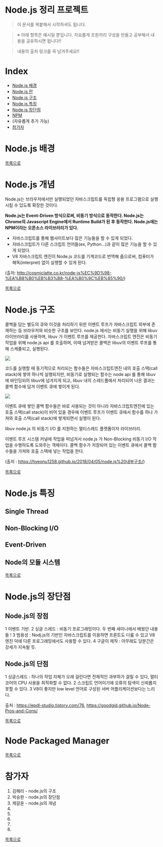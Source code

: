 # Node.js 정리 프로젝트

> 이 문서를 복붙해서 시작하셔도 됩니다.

> ※ 아래 항목은 예시일 뿐입니다. 자요롭게 조원끼리 구성을 만들고 공부해서 내용을 공유하시면 됩니다!!

> 내용의 출처 링크를 꼭 남겨주세요!!

# Index
- [Node.js 배경](#NODE.JS-배경)
- [Node.js 란](#NODE.JS-란)
- [Node.js 구조](#NODE.JS-구조)
- [Node.js 특징](#NODE.JS-특징)
- [Node.js 장단점](#NODE.JS-장단점)
- [NPM](#Node-Packaged-Manager)
- (자유롭게 추가 가능)
- [참가자](#참가자)

# Node.js 배경

[목록으로](#INDEX)

# Node.js 개념
Node.js는 브라우저에서만 실행되었던 자바스크립트를 독립형 응용 프로그램으로 실행시킬 수 있도록 확장한 것이다.


**Node.js는 Event-Driven 방식으로써, 비동기 방식으로 동작한다. Node.js는 Chrome의 Javascript Engine에서 Runtime Build가 된 후 동작한다. Node.js에는 NPM이라는 오픈소스 라이브러리가 있다.**
- 자바스크립트를 통해 웹사이트보다 많은 기능들을 할 수 있게 되었다.
- 자바스크립트가 다른 스크립트 언어들(ex, Python…)과 같이 많은 기능을 할 수 있게 되었다.
- V8 자바스크립트 엔진이 Node.js 코드를 기계코드로 번역해 줌으로써, 컴퓨터가 해독(interpret) 없이 실행할 수 있게 된다.


(출처: http://cosmiclatte.co.kr/node-js%EC%9D%98-%EA%B8%B0%EB%B3%B8-%EA%B0%9C%EB%85%90/)


[목록으로](#INDEX)

# Node.js 구조

콜백을 담는 별도의 큐와 이것을 처리하기 위한 이벤트 루프가 자바스크립트 외부에 존재하는 등 브라우저와 비슷한 구조를 보인다. node.js 에서는 비동기 실행을 위해 libuv 라이브러리를 사용하며, libuv 가 이벤트 루프를 제공한다. 자바스크립트 엔진은 비동기 작업을 위해 node.js api 를 호출하며, 이때 넘겨받은 콜백은 libuv의 이벤트 루프를 통해 스케쥴되고, 실행된다.


<img src = "https://pbs.twimg.com/media/Bt5ywJrIEAAKJQt.jpg"> </img>

코드를 실행할 때 동기적으로 처리되는 함수들은 자바스크립트엔진 내의 호출 스택(call stack)에 쌓여 하나씩 실행되지만, 비동기로 실행되는 함수는 node api 를 통해 libuv 에 바인딩되어 libuv에 넘겨지게 되고, libuv 내의 스레드풀에서 처리되어 나온 결과는 콜백 함수에 담겨 이벤트 큐에 쌓이게 된다.


<img src = "http://4.bp.blogspot.com/-MYY3w4Y_lAg/VCHi63G4DGI/AAAAAAAAA3c/FrbGjnJbPnQ/s1600/event_loop.jpg"> </img>

이벤트 큐에 쌓인 콜백 함수들은 바로 사용되는 것이 아니라 자바스크립트엔진에 있는 호출 스택(call stack)이 비어 있을 경우에 이벤트 루프가 이벤트 큐에서 함수를 하나 가져와 호출 스택(call stack)에 쌓게되면서 실행이 된다.


libuv
node.js 의 비동기 I/O 를 지원하는 멀티스레드 플랫폼이자 라이브러리.

이벤트 루프
시스템 커널에 작업을 떠넘겨서 node.js 가 Non-Blocking 비동기 I/O 작업을 수행하도록 도와주는 객체이다. 콜백 함수가 저장되어 있는 이벤트 큐에서 콜백 함수들을 가져와 호출 스택에 넣는 작업을 한다.

(출처 : https://hyeonu1258.github.io/2018/04/05/node.js%20내부구조/)


[목록으로](#INDEX)

# Node.js 특징

## Single Thread

## Non-Blocking I/O

## Event-Driven

## Node의 모듈 시스템

[목록으로](#INDEX)

# Node.js의 장단점

## Node.js의 장점
 
1 이벤트 기반.
2 싱글 스레드 : 비동기 프로그래밍이다. 두 번째 세미나에서 배웠던 내용들 !
3 범용성 : Nodj.js의 기반인 자바스크립트를 이용하면 프론트도 다룰 수 있고 V8 엔진 덕에 다른 프로그래밍에서도 사용할 수 있다.
4 구글이 제작 : 아무래도 당분간은 강세가 지속될 듯.


## Node.js의 단점

1 싱글스레드 : 하나의 작업 자체가 오래 걸린다면 전체적인 과부하가 걸릴 수 있다, 멀티코어의 CPU 사용을 최적화할 수 없다.
2 스크립트 언어이기에 오류의 탐색이 신뢰롭지 못할 수 있다.
3 V8이 좋지만 low level 언어로 구성된 서버 어플리케이션보다는 느리다.

출처 : https://epdl-studio.tistory.com/76, https://goodgid.github.io/Node-Pros-and-Cons/

[목록으로](#INDEX)

# Node Packaged Manager

[목록으로](#INDEX)

# 참가자
1. 김해리 - node.js의 구조
2. 박승완 - node.js의 장단점
3. 제갈윤 - node.js의 개념
4. 
5. 
6. 
7. 
8. 

[목록으로](#INDEX)
